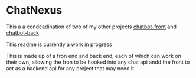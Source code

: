 # ChatNexus
This a a condcadination of two of my other projects [chatbot-front](https://github.com/XavierElChantiry/chatbot-front) and [chatbot-back](https://github.com/XavierElChantiry/chatbot-back)

This readme is currently a work in progress

This is made up of a fron end and back end, each of which can work on their own, allowing the fron to be hooked into any chat api andd the front to act as a backend api for any project that may need it.
